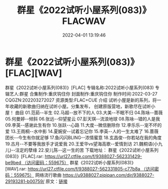 ﻿---
title: 群星《2022试听小屋系列(083)》FLACWAV
date: 2022-04-01 13:19:46
categories: WAV车载音乐、镜像
tags: 国语流行
---
# 群星《2022试听小屋系列(083)》[FLAC][WAV]

群星《2022试听小屋系列(083)》[FLAC]
专辑名称:2022试听小屋系列(083)
专辑艺人:群星
合集制作:重庆钩住你
封面制作:重庆钩住你
制作时间:2022-03-27
CQGZN:202203272027
资源类型:FLAC+CUE
介绍
试听小屋是新的系列，将一年收藏的新歌曲归纳在试听小屋。分集发布，
创建原版营地，新歌尽在试听小屋！
曲目
01.范茹--半生
02.马超--放不下的人
03.大美--不眠不归
04.陈咏--蔷薇
05.何曼婷--倾斜
06.张远--仰望星云
07.彭天琪--流浪地球
08.陈咏--错的人是我
09.李英--感谢此生有你
10.张跃--心路
11.大度--微信删除你
12.李乐乐--宠不坏的爱
13.王雨桐--水中影
14.夏婉安--试着忘记你
15.李英--人的一生太难了
16.蔷薇团长--今生有你就足够
17.鱼闪闪BLING--浓情蜜意
18.玄昌俊--你若站在我的角度
19.古月--不要等我放手才说爱我
20.王爱华vs望海高歌--爱情到访
21.魏桐语(小九儿)--注定的孽缘
22.安儿陈--这一生的苦
下载地址：
群星《2022试听小屋系列(083)》[FLAC].rar: https://url27.ctfile.com/f/9388027-562331429-be9bed （访问密码：559675）
群星《2022试听小屋系列(083)》[WAV].rar: https://url27.ctfile.com/f/9388027-562331805-c77b8a （访问密码：559675）
网络流行歌曲
https://u9388027.pipipan.com/dir/9388027-29193281-b00759/
原文：[链接](https://blog.sina.com.cn/s/blog_1647c7e7601030wgn.html)
